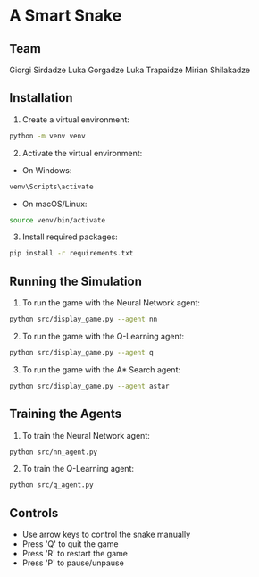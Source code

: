 # A Smart Snake

## Team
Giorgi Sirdadze
Luka Gorgadze
Luka Trapaidze
Mirian Shilakadze

## Installation

1. Create a virtual environment:
```bash
python -m venv venv
```

2. Activate the virtual environment:
- On Windows:
```bash
venv\Scripts\activate
```
- On macOS/Linux:
```bash
source venv/bin/activate
```

3. Install required packages:
```bash
pip install -r requirements.txt
```

## Running the Simulation

1. To run the game with the Neural Network agent:
```bash
python src/display_game.py --agent nn
```

2. To run the game with the Q-Learning agent:
```bash
python src/display_game.py --agent q
```

3. To run the game with the A* Search agent:
```bash
python src/display_game.py --agent astar
```

## Training the Agents

1. To train the Neural Network agent:
```bash
python src/nn_agent.py
```

2. To train the Q-Learning agent:
```bash
python src/q_agent.py
```

## Controls
- Use arrow keys to control the snake manually
- Press 'Q' to quit the game
- Press 'R' to restart the game
- Press 'P' to pause/unpause

